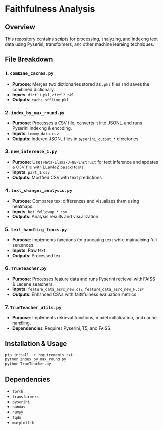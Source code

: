 # Faithfulness Analysis

## Overview
This repository contains scripts for processing, analyzing, and indexing text data using Pyserini, transformers, and other machine learning techniques.

## File Breakdown

### 1. `combine_caches.py`
- **Purpose**: Merges two dictionaries stored as `.pkl` files and saves the combined dictionary.
- **Inputs**: `dict11.pkl`, `dict12.pkl`
- **Outputs**: `cache_offline.pkl`

### 2. `index_by_max_round.py`
- **Purpose**: Processes a CSV file, converts it into JSONL, and runs Pyserini indexing & encoding.
- **Inputs**: `tommy_data.csv`
- **Outputs**: Indexed JSONL files in `pyserini_output_*` directories

### 3. `new_inference_1.py`
- **Purpose**: Uses `Meta-Llama-3-8B-Instruct` for text inference and updates a CSV file with LLaMa2 based texts.
- **Inputs**: `part_1.csv`
- **Outputs**: Modified CSV with text predictions

### 4. `text_changes_analysis.py`
- **Purpose**: Compares text differences and visualizes them using heatmaps.
- **Inputs**: `bot_followup_*.csv`
- **Outputs**: Analysis results and visualization

### 5. `text_handling_funcs.py`
- **Purpose**: Implements functions for truncating text while maintaining full sentences.
- **Inputs**: Raw text
- **Outputs**: Processed text

### 6. `TrueTeacher.py`
- **Purpose**: Processes feature data and runs Pyserini retrieval with FAISS & Lucene searchers.
- **Inputs**: `feature_data_asrc_new.csv`, `feature_data_asrc_new_F.csv`
- **Outputs**: Enhanced CSVs with faithfulness evaluation metrics

### 7. `TrueTeacher_utils.py`
- **Purpose**: Implements retrieval functions, model initialization, and cache handling.
- **Dependencies**: Requires Pyserini, T5, and FAISS.

## Installation & Usage
```bash
pip install -r requirements.txt
python index_by_max_round.py
python TrueTeacher.py
```

## Dependencies
- `torch`
- `transformers`
- `pyserini`
- `pandas`
- `numpy`
- `tqdm`
- `matplotlib`
